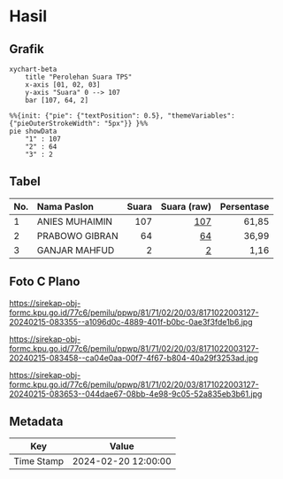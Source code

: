 # Hasil

## Grafik

```mermaid
xychart-beta
    title "Perolehan Suara TPS"
    x-axis [01, 02, 03]
    y-axis "Suara" 0 --> 107
    bar [107, 64, 2]
```

```mermaid
%%{init: {"pie": {"textPosition": 0.5}, "themeVariables": {"pieOuterStrokeWidth": "5px"}} }%%
pie showData
    "1" : 107
    "2" : 64
    "3" : 2
```

## Tabel

| No. | Nama Paslon    | Suara | Suara (raw) | Persentase |
|:--- |:-------------- | -----:| -----------:| ----------:|
| 1   | ANIES MUHAIMIN | 107   | [107][p-1]  | 61,85      |
| 2   | PRABOWO GIBRAN | 64    | [64][p-2]   | 36,99      |
| 3   | GANJAR MAHFUD  | 2     | [2][p-3]    | 1,16       |


[p-1]: https://github.com/gigit-pemilu/pemilu-2024-81-maluku/blob/main/pilpres/hitung-suara/sub/81-maluku/sub/71-kota-ambon/sub/02-sirimau/sub/2003-batu-merah/sub/127-tps/sub/paslon-1.txt
[p-2]: https://github.com/gigit-pemilu/pemilu-2024-81-maluku/blob/main/pilpres/hitung-suara/sub/81-maluku/sub/71-kota-ambon/sub/02-sirimau/sub/2003-batu-merah/sub/127-tps/sub/paslon-2.txt
[p-3]: https://github.com/gigit-pemilu/pemilu-2024-81-maluku/blob/main/pilpres/hitung-suara/sub/81-maluku/sub/71-kota-ambon/sub/02-sirimau/sub/2003-batu-merah/sub/127-tps/sub/paslon-3.txt

## Foto C Plano

https://sirekap-obj-formc.kpu.go.id/77c6/pemilu/ppwp/81/71/02/20/03/8171022003127-20240215-083355--a1096d0c-4889-401f-b0bc-0ae3f3fde1b6.jpg

https://sirekap-obj-formc.kpu.go.id/77c6/pemilu/ppwp/81/71/02/20/03/8171022003127-20240215-083458--ca04e0aa-00f7-4f67-b804-40a29f3253ad.jpg

https://sirekap-obj-formc.kpu.go.id/77c6/pemilu/ppwp/81/71/02/20/03/8171022003127-20240215-083653--044dae67-08bb-4e98-9c05-52a835eb3b61.jpg


## Metadata

| Key        | Value               |
| ---------- | ------------------- |
| Time Stamp | 2024-02-20 12:00:00 |



